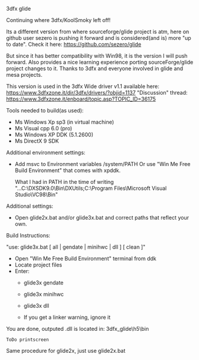 3dfx glide

Continuing where 3dfx/KoolSmoky left off!

Its a different version from where sourceforge/glide project is atm, here on github user sezero is pushing it forward and is considered(and is) more "up to date".
Check it here: https://github.com/sezero/glide

But since it has better compatibility with Win98, it is the version I will push forward. 
Also provides a nice learning experience porting sourceForge/glide project changes to it.
Thanks to 3dfx and everyone involved in glide and mesa projects.

This version is used in the 3dfx Wide driver v1.1 available here:
https://www.3dfxzone.it/dir/3dfx/drivers/?objid=1137
"Discussion" thread:
https://www.3dfxzone.it/enboard/topic.asp?TOPIC_ID=36175


Tools needed to build(as used):
- Ms Windows Xp sp3 (in virtual machine)
- Ms Visual cpp 6.0 (pro)
- Ms Windows XP DDK (5.1.2600)
- Ms DirectX 9 SDK

Additional environment settings:
- Add msvc to Environment variables /system/PATH
  Or use "Win Me Free Build Environment" that comes with xpddk.
  
  What I had in PATH in the time of writing "...C:\DXSDK9.0\Bin\DXUtils;C:\Program Files\Microsoft Visual Studio\VC98\Bin"
  
Additional settings:
- Open glide2x.bat and/or glide3x.bat and correct paths that reflect your own.


Build Instructions:

"use: glide3x.bat [ all | gendate | minihwc | dll ] [ clean ]"

- Open "Win Me Free Build Environment" terminal from ddk
- Locate project files
- Enter:
	- glide3x gendate
	- glide3x minihwc
	- glide3x dll
	
	- If you get a linker warning, ignore it
	
You are done, outputed .dll is located in: 3dfx_glide\h5\bin
	
	ToDo printscreen
	
Same procedure for glide2x, just use glide2x.bat

